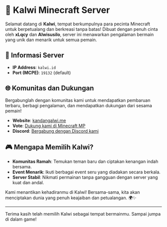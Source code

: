 # 🌟 Kalwi Minecraft Server

Selamat datang di **Kalwi**, tempat berkumpulnya para pecinta Minecraft untuk berpetualang dan berkreasi tanpa batas! Dibuat dengan penuh cinta oleh **xLqcy** dan **Alwisusilo**, server ini menawarkan pengalaman bermain yang unik dan menarik untuk semua pemain.

## 📍 Informasi Server

- **IP Address**: `kalwi.id`
- **Port (MCPE)**: `19132` (default)

## 🌐 Komunitas dan Dukungan

Bergabunglah dengan komunitas kami untuk mendapatkan pembaruan terbaru, berbagi pengalaman, dan mendapatkan dukungan dari sesama pemain!

- **Website**: [kandangalwi.me](https://kandangalwi.me)
- **Vote**: [Dukung kami di Minecraft MP](https://minecraft-mp.com/server/287720/vote/)
- **Discord**: [Bergabung dengan Discord kami](https://discord.kandangalwi.me)

## 🎮 Mengapa Memilih Kalwi?

- **Komunitas Ramah**: Temukan teman baru dan ciptakan kenangan indah bersama.
- **Event Menarik**: Ikuti berbagai event seru yang diadakan secara berkala.
- **Server Stabil**: Nikmati permainan tanpa gangguan dengan server yang kuat dan andal.

Kami menantikan kehadiranmu di Kalwi! Bersama-sama, kita akan menciptakan dunia yang penuh keajaiban dan petualangan. 🌍✨

---

Terima kasih telah memilih Kalwi sebagai tempat bermainmu. Sampai jumpa di dalam game!
